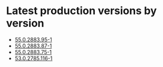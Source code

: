 # Latest production versions by version

* [55.0.2883.95-1](55.0.2883.95-1)
* [55.0.2883.87-1](55.0.2883.87-1)
* [55.0.2883.75-1](55.0.2883.75-1)
* [53.0.2785.116-1](53.0.2785.116-1)
